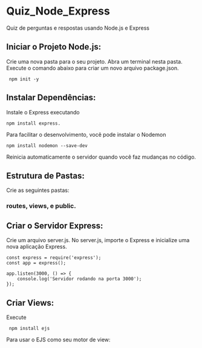 # Quiz_Node_Express
 Quiz de perguntas e respostas usando Node.js e Express

 ## Iniciar o Projeto Node.js:

Crie uma nova pasta para o seu projeto.
Abra um terminal nesta pasta.
Execute o comando abaixo para criar um novo arquivo package.json.
```
 npm init -y
```

## Instalar Dependências:

Instale o Express executando
```
npm install express.
```
Para facilitar o desenvolvimento, você pode instalar o Nodemon 

```
npm install nodemon --save-dev
```
Reinicia automaticamente o servidor quando você faz mudanças no código.

## Estrutura de Pastas:

Crie as seguintes pastas: 
### routes, views, e public.

## Criar o Servidor Express:

Crie um arquivo server.js.
No server.js, importe o Express e inicialize uma nova aplicação Express.

```
const express = require('express');
const app = express();

app.listen(3000, () => {
    console.log('Servidor rodando na porta 3000');
});
```

## Criar Views:

Execute 
```
 npm install ejs
```
Para usar o EJS como seu motor de view:
